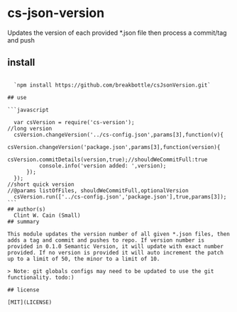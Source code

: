 # cs-json-version

Updates the version of each provided *.json file then process a commit/tag and push
## install

~~~`npm install cs-json-version`~~~ haven't published to npm, quick deal for me

  `npm install https://github.com/breakbottle/csJsonVersion.git`

## use

```javascript

  var csVersion = require('cs-version');
//long version
  csVersion.changeVersion('../cs-config.json',params[3],function(v){
      csVersion.changeVersion('package.json',params[3],function(version){
          csVersion.commitDetails(version,true);//shouldWeCommitFull:true
          console.info('version added: ',version);
      });
  });
//short quick version
//@params listOfFiles, shouldWeCommitFull,optionalVersion
  csVersion.run(['../cs-config.json','package.json'],true,params[3]);
```
## author(s)
  Clint W. Cain (Small)
## summary

This module updates the version number of all given *.json files, then adds a tag and commit and pushes to repo. If version number is provided in 0.1.0 Semantic Version, it will update with exact number provided. If no version is provided it will auto increment the patch up to a limit of 50, the minor to a limit of 10.

> Note: git globals configs may need to be updated to use the git functionality. todo:)

## license

[MIT](LICENSE)
